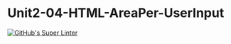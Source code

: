 # Unit2-04-HTML-AreaPer-UserInput
[![GitHub's Super Linter](https://github.com/ICS20-Programming-PJLobetti/Unit2-04-HTML-AreaPer-UserInput/workflows/GitHub's%20Super%20Linter/badge.svg)](https://github.com/ICS20-Programming-PJLobetti/Unit2-04-HTML-AreaPer-UserInput/actions)